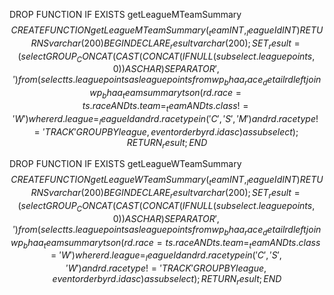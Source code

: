 DROP FUNCTION IF EXISTS getLeagueMTeamSummary$$
CREATE FUNCTION getLeagueMTeamSummary(_team INT,_leagueId INT) RETURNS varchar(200)
BEGIN
DECLARE _result varchar(200);
SET _result = (
select GROUP_CONCAT(CAST(CONCAT(IFNULL(subselect.leaguepoints,0)) AS CHAR) SEPARATOR ',') from (
select ts.leaguepoints as leaguepoints
from wp_bhaa_race_detail rd
left join wp_bhaa_teamsummary ts on (rd.race=ts.race AND ts.team=_team AND ts.class!='W')
where rd.league=_leagueId
and rd.racetype in ('C','S','M')
and rd.racetype!='TRACK'
GROUP BY league,event
order by rd.id asc
) as subselect
);
RETURN _result;
END $$

DROP FUNCTION IF EXISTS getLeagueWTeamSummary$$
CREATE FUNCTION getLeagueWTeamSummary(_team INT,_leagueId INT) RETURNS varchar(200)
BEGIN
DECLARE _result varchar(200);
SET _result = (
select GROUP_CONCAT(CAST(CONCAT(IFNULL(subselect.leaguepoints,0)) AS CHAR) SEPARATOR ',') from (
select ts.leaguepoints as leaguepoints
from wp_bhaa_race_detail rd
left join wp_bhaa_teamsummary ts on (rd.race=ts.race AND ts.team=_team AND ts.class='W')
where rd.league=_leagueId
and rd.racetype in ('C','S','W')
and rd.racetype!='TRACK'
GROUP BY league,event
order by rd.id asc
) as subselect
);
RETURN _result;
END $$